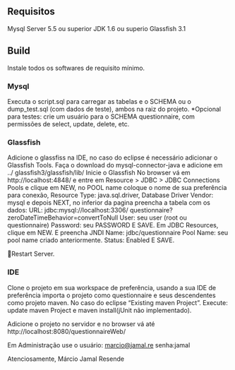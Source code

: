
## Requisitos

Mysql Server 5.5 ou superior
JDK 1.6 ou superio
Glassfish 3.1

## Build

Instale todos os softwares de requisito mínimo.
### Mysql
Executa o script.sql para carregar as tabelas e o SCHEMA ou o dump_test.sql (com dados de teste), ambos na raiz do projeto.
*Opcional para testes: crie um usuário para o SCHEMA questionnaire, com permissões de select, update, delete, etc.

### Glassfish
Adicione o glassfiss na IDE, no caso do eclipse é necessário adicionar o Glassfish Tools.
Faça o download do mysql-connector-java e adicione em ../ glassfish3/glassfish/lib/
Inicie o Glassfish
No browser vá em http://localhost:4848/ e entre em Resource > JDBC > JDBC Connections Pools e clique em NEW, no POOL name coloque o nome de sua preferência para conexão, Resource Type: java.sql.driver, Database Driver Vendor: mysql e depois NEXT, no inferior da pagina preencha a tabela com os dados:
URL: jdbc:mysql://localhost:3306/ questionnaire?zeroDateTimeBehavior=convertToNull
User: seu user (root ou questionnaire)
Password: seu PASSWORD
E SAVE.
Em JDBC Resources, clique em NEW. E preencha
JNDI Name: jdbc/questionnaire
Pool Name: seu pool name criado anteriormente.
Status: Enabled
E SAVE.

Restart Server.
	
### IDE
Clone o projeto em sua workspace de preferência, usando a sua IDE de preferência importa o projeto como questionnaire e seus descendentes como projeto maven. No caso do eclipse “Existing maven Project”.
Execute: update maven Project e maven install(jUnit não implementado).

Adicione o projeto no servidor e no browser vá até http://localhost:8080/questionnaireWeb/

Em Administração use o usuário: marcio@jamal.re senha:jamal


Atenciosamente,
Márcio Jamal Resende



